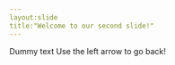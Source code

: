 ```yaml
---
layout:slide
title:"Welcome to our second slide!"
---
```

Dummy text
Use the left arrow to go back!
